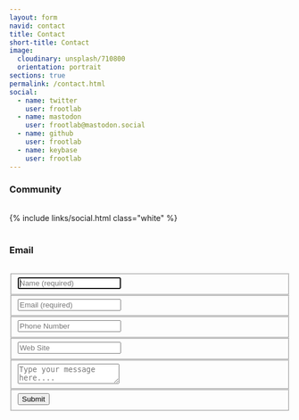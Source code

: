 ```yaml
---
layout: form
navid: contact
title: Contact
short-title: Contact
image:
  cloudinary: unsplash/710800
  orientation: portrait
sections: true
permalink: /contact.html
social:
  - name: twitter
    user: frootlab
  - name: mastodon
    user: frootlab@mastodon.social
  - name: github
    user: frootlab
  - name: keybase
    user: frootlab
---
```


<section class="dark-grey"><h3>Community</h3></section>
<section class="grey"><div style="padding:1rem 0;">{% include links/social.html class="white" %}</div></section>

<section class="dark-grey"><h3>Email</h3></section>
<section class="grey">
<div class="contact-form-container" style="padding: 1rem 0;">  
  <form id="contact-form" method="POST"
    action="https://formspree.io/contact@frootlab.org">
    <fieldset>
      <input type="text" name="name" placeholder="Name (required)" tabindex="1" required autofocus>
    </fieldset>
    <fieldset>
      <input type="email" name="email" placeholder="Email (required)" tabindex="2" required>
    </fieldset>
    <fieldset>
      <input type="tel" name="tel" placeholder="Phone Number" tabindex="3" >
    </fieldset>
    <fieldset>
      <input type="url" name="url" placeholder="Web Site" tabindex="4">
    </fieldset>
    <fieldset>
      <textarea name="message" placeholder="Type your message here...." tabindex="5" required></textarea>
    </fieldset>
    <fieldset>
      <button type="submit" value="Send" id="contact-submit" data-submit="...Sending">Submit</button>
    </fieldset>
  </form>
</div>
</section>
